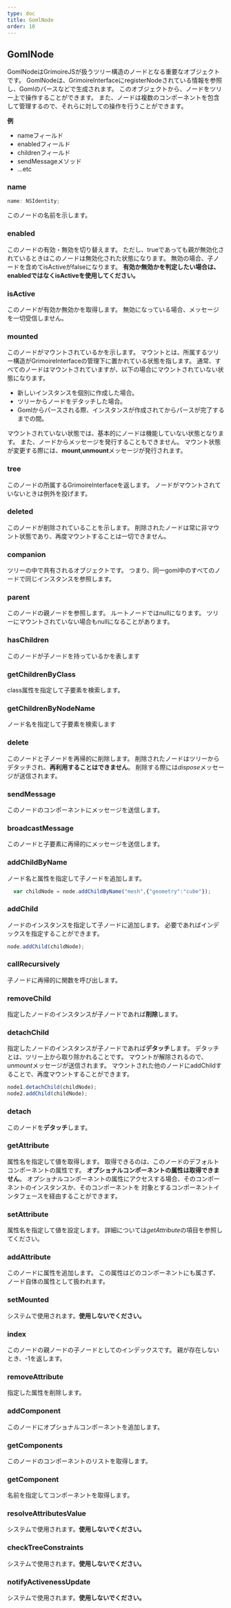 ```yaml
---
type: doc
title: GomlNode
order: 10
---
```


## GomlNode
GomlNodeはGrimoireJSが扱うツリー構造のノードとなる重要なオブジェクトです。
GomlNodeは、GrimoireInterfaceにregisterNodeされている情報を参照し、Gomlのパースなどで生成されます。
このオブジェクトから、ノードをツリー上で操作することができます。
また、ノードは複数のコンポーネントを包含して管理するので、それらに対しての操作を行うことができます。

**例**

- nameフィールド
- enabledフィールド
- childrenフィールド
- sendMessageメソッド
- ...etc

### name
  ```typescript
  name: NSIdentity;
  ```
このノードの名前を示します。
### enabled
このノードの有効・無効を切り替えます。
ただし、trueであっても親が無効化されているときはこのノードは無効化された状態になります。
無効の場合、子ノードを含めてisActiveがfalseになります。
**有効か無効かを判定したい場合は、enabledではなくisActiveを使用してください。**

### isActive
このノードが有効か無効かを取得します。
無効になっている場合、メッセージを一切受信しません。
### mounted
このノードがマウントされているかを示します。
マウントとは、所属するツリー構造がGrimoireInterfaceの管理下に置かれている状態を指します。
通常、すべてのノードはマウントされていますが、以下の場合にマウントされていない状態になります。

+ 新しいインスタンスを個別に作成した場合。
+ ツリーからノードをデタッチした場合。
+ Gomlからパースされる際、インスタンスが作成されてからパースが完了するまでの間。

マウントされていない状態では、基本的にノードは機能していない状態となります。
また、ノードからメッセージを発行することもできません。
マウント状態が変更する際には、**mount**,**unmount**メッセージが発行されます。

### tree
このノードの所属するGrimoireInterfaceを返します。
ノードがマウントされていないときは例外を投げます。
### deleted
このノードが削除されていることを示します。
削除されたノードは常に非マウント状態であり、再度マウントすることは一切できません。
### companion
ツリーの中で共有されるオブジェクトです。
つまり、同一goml中のすべてのノードで同じインスタンスを参照します。
### parent
このノードの親ノードを参照します。
ルートノードではnullになります。
ツリーにマウントされていない場合もnullになることがあります。
### hasChildren
このノードが子ノードを持っているかを表します
### getChildrenByClass
class属性を指定して子要素を検索します。
### getChildrenByNodeName
ノード名を指定して子要素を検索します
### delete
このノードと子ノードを再帰的に削除します。
削除されたノードはツリーからデタッチされ、**再利用することはできません**。
削除する際には*dispose*メッセージが送信されます。
### sendMessage
このノードのコンポーネントにメッセージを送信します。
### broadcastMessage
このノードと子要素に再帰的にメッセージを送信します。
### addChildByName
ノード名と属性を指定して子ノードを追加します。
```typescript
  var childNode = node.addChildByName("mesh",{"geometry":"cube"});
```
### addChild
ノードのインスタンスを指定して子ノードに追加します。
必要であればインデックスを指定することができます。
```typescript
node.addChild(childNode);
```
### callRecursively
子ノードに再帰的に関数を呼び出します。
### removeChild
指定したノードのインスタンスが子ノードであれば**削除**します。
### detachChild
指定したノードのインスタンスが子ノードであれば**デタッチ**します。
デタッチとは、ツリー上から取り除かれることです。
マウントが解除されるので、*unmount*メッセージが送信されます。
マウントされた他のノードにaddChildすることで、再度マウントすることができます。
```typescript
node1.detachChild(childNode);
node2.addChild(childNode);
```
### detach
このノードを**デタッチ**します。
### getAttribute
属性名を指定して値を取得します。
取得できるのは、このノードのデフォルトコンポーネントの属性です。
**オプショナルコンポーネントの属性は取得できません**。
オプショナルコンポーネントの属性にアクセスする場合、そのコンポーネントのインスタンスか、そのコンポーネントを
対象とするコンポーネントインタフェースを経由することができます。
### setAttribute
属性名を指定して値を設定します。
詳細については*getAttribute*の項目を参照してください。
### addAttribute
このノードに属性を追加します。
この属性はどのコンポーネントにも属さず、ノード自体の属性として扱われます。
### setMounted
システムで使用されます。**使用しないでください。**
### index
このノードの親ノードの子ノードとしてのインデックスです。
親が存在しないとき、-1を返します。
### removeAttribute
指定した属性を削除します。
### addComponent
このノードにオプショナルコンポーネントを追加します。
### getComponents
このノードのコンポーネントのリストを取得します。
### getComponent
名前を指定してコンポーネントを取得します。
### resolveAttributesValue
システムで使用されます。**使用しないでください。**
### checkTreeConstraints
システムで使用されます。**使用しないでください。**
### notifyActivenessUpdate
システムで使用されます。**使用しないでください。**





